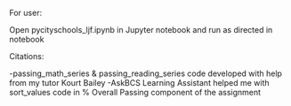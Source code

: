 For user:

Open pycityschools_ljf.ipynb in Jupyter notebook and run as directed in notebook

Citations:

-passing_math_series & passing_reading_series code developed with help from my tutor Kourt Bailey
-AskBCS Learning Assistant helped me with sort_values code in % Overall Passing component of the assignment